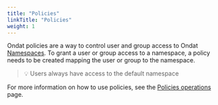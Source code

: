```yaml
---
title: "Policies"
linkTitle: "Policies"
weight: 1
---
```


Ondat policies are a way to control user and group access to Ondat
[Namespaces](/docs/concepts/namespaces). To grant a user or group
access to a namespace, a policy needs to be created mapping the user or group
to the namespace.

> 💡 Users always have access to the default namespace

For more information on how to use policies, see the
[Policies operations](/docs/operations/policies) page.
